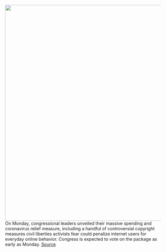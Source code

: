<img src='https://cdn.vox-cdn.com/thumbor/Q-3Q8ZvWndiK6Af5wvS98yyPySA=/0x0:4100x2733/1200x800/filters:focal(1722x1039:2378x1695)/cdn.vox-cdn.com/uploads/chorus_image/image/68562462/1292321546.0.jpg' width='700px' /><br/>
On Monday, congressional leaders unveiled their massive spending and coronavirus relief measure, including a handful of controversial copyright measures civil liberties activists fear could penalize internet users for everyday online behavior. Congress is expected to vote on the package as early as Monday.
<a href='https://www.theverge.com/2020/12/21/22193976/covid-relief-spending-congress-copyright-case-act-felony-streaming'> Source <a/>